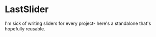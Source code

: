 # LastSlider
I'm sick of writing sliders for every project- here's a standalone that's hopefully reusable.
